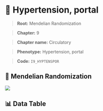 # 🧪 Hypertension, portal

> **Root:** Mendelian Randomization

> **Chapter:** 9  

> **Chapter name:** Circulatory

> **Phenotype:** Hypertension, portal  

> **Code:** `I9_HYPTENSPOR`

## 🧬 Mendelian Randomization  

<img src="/MR/Figures/Forward/I9_HYPTENSPOR.png"/>

## 📊 Data Table

<CsvTableMRF src="/MR/Data/Forward/I9_HYPTENSPOR.csv"/>
